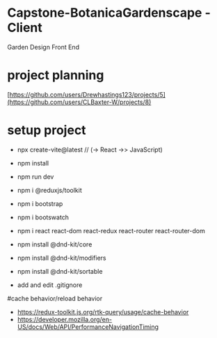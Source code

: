 # Capstone-BotanicaGardenscape - Client

Garden Design Front End

# project planning

[https://github.com/users/Drewhastings123/projects/5](https://github.com/users/CLBaxter-W/projects/8)

# setup project

- npx create-vite@latest // (-> React ->> JavaScript)
- npm install
- npm run dev

- npm i @reduxjs/toolkit
- npm i bootstrap
- npm i bootswatch
- npm i react react-dom react-redux react-router react-router-dom

- npm install @dnd-kit/core
- npm install @dnd-kit/modifiers
- npm install @dnd-kit/sortable

- add and edit .gitignore

#cache behavior/reload behavior

- https://redux-toolkit.js.org/rtk-query/usage/cache-behavior
- https://developer.mozilla.org/en-US/docs/Web/API/PerformanceNavigationTiming
